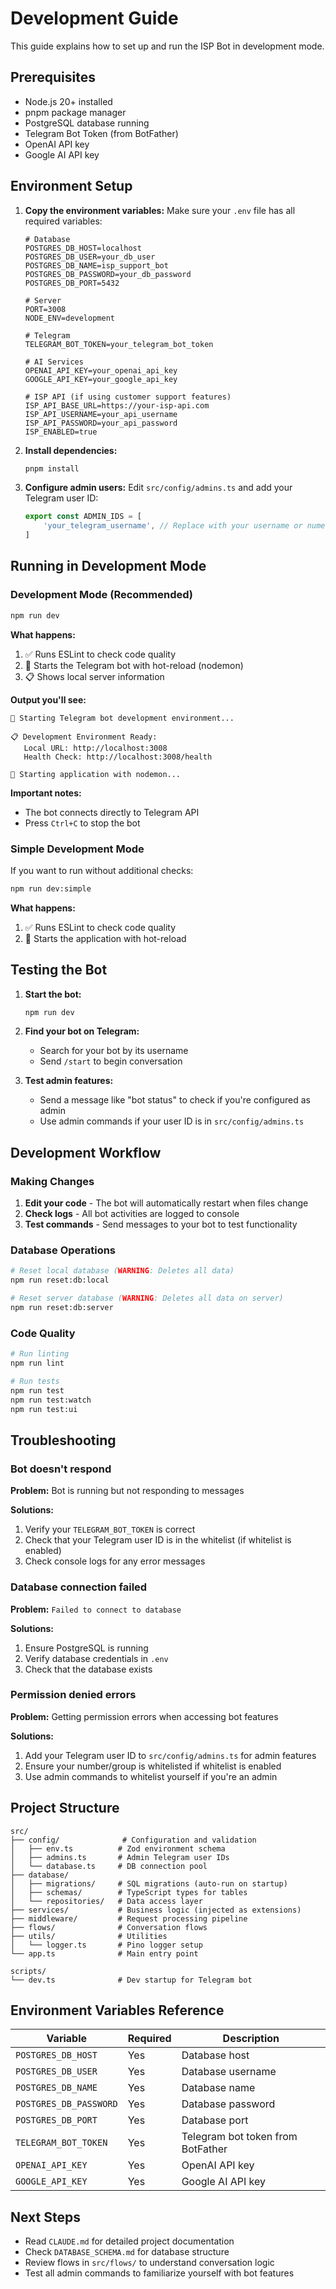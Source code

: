 # Development Guide

This guide explains how to set up and run the ISP Bot in development mode.

## Prerequisites

- Node.js 20+ installed
- pnpm package manager
- PostgreSQL database running
- Telegram Bot Token (from BotFather)
- OpenAI API key
- Google AI API key

## Environment Setup

1. **Copy the environment variables:**
   Make sure your `.env` file has all required variables:
   ```env
   # Database
   POSTGRES_DB_HOST=localhost
   POSTGRES_DB_USER=your_db_user
   POSTGRES_DB_NAME=isp_support_bot
   POSTGRES_DB_PASSWORD=your_db_password
   POSTGRES_DB_PORT=5432

   # Server
   PORT=3008
   NODE_ENV=development

   # Telegram
   TELEGRAM_BOT_TOKEN=your_telegram_bot_token

   # AI Services
   OPENAI_API_KEY=your_openai_api_key
   GOOGLE_API_KEY=your_google_api_key

   # ISP API (if using customer support features)
   ISP_API_BASE_URL=https://your-isp-api.com
   ISP_API_USERNAME=your_api_username
   ISP_API_PASSWORD=your_api_password
   ISP_ENABLED=true
   ```

2. **Install dependencies:**
   ```bash
   pnpm install
   ```

3. **Configure admin users:**
   Edit `src/config/admins.ts` and add your Telegram user ID:
   ```typescript
   export const ADMIN_IDS = [
       'your_telegram_username', // Replace with your username or numeric ID
   ]
   ```

## Running in Development Mode

### Development Mode (Recommended)

```bash
npm run dev
```

**What happens:**
1. ✅ Runs ESLint to check code quality
2. 🚀 Starts the Telegram bot with hot-reload (nodemon)
3. 📋 Shows local server information

**Output you'll see:**
```
🚀 Starting Telegram bot development environment...

📋 Development Environment Ready:
   Local URL: http://localhost:3008
   Health Check: http://localhost:3008/health

🔄 Starting application with nodemon...
```

**Important notes:**
- The bot connects directly to Telegram API
- Press `Ctrl+C` to stop the bot

### Simple Development Mode

If you want to run without additional checks:

```bash
npm run dev:simple
```

**What happens:**
1. ✅ Runs ESLint to check code quality
2. 🚀 Starts the application with hot-reload

## Testing the Bot

1. **Start the bot:**
   ```bash
   npm run dev
   ```

2. **Find your bot on Telegram:**
   - Search for your bot by its username
   - Send `/start` to begin conversation

3. **Test admin features:**
   - Send a message like "bot status" to check if you're configured as admin
   - Use admin commands if your user ID is in `src/config/admins.ts`

## Development Workflow

### Making Changes

1. **Edit your code** - The bot will automatically restart when files change
2. **Check logs** - All bot activities are logged to console
3. **Test commands** - Send messages to your bot to test functionality

### Database Operations

```bash
# Reset local database (WARNING: Deletes all data)
npm run reset:db:local

# Reset server database (WARNING: Deletes all data on server)
npm run reset:db:server
```

### Code Quality

```bash
# Run linting
npm run lint

# Run tests
npm run test
npm run test:watch
npm run test:ui
```

## Troubleshooting

### Bot doesn't respond

**Problem:** Bot is running but not responding to messages

**Solutions:**
1. Verify your `TELEGRAM_BOT_TOKEN` is correct
2. Check that your Telegram user ID is in the whitelist (if whitelist is enabled)
3. Check console logs for any error messages

### Database connection failed

**Problem:** `Failed to connect to database`

**Solutions:**
1. Ensure PostgreSQL is running
2. Verify database credentials in `.env`
3. Check that the database exists

### Permission denied errors

**Problem:** Getting permission errors when accessing bot features

**Solutions:**
1. Add your Telegram user ID to `src/config/admins.ts` for admin features
2. Ensure your number/group is whitelisted if whitelist is enabled
3. Use admin commands to whitelist yourself if you're an admin

## Project Structure

```
src/
├── config/              # Configuration and validation
│   ├── env.ts          # Zod environment schema
│   ├── admins.ts       # Admin Telegram user IDs
│   └── database.ts     # DB connection pool
├── database/
│   ├── migrations/     # SQL migrations (auto-run on startup)
│   ├── schemas/        # TypeScript types for tables
│   └── repositories/   # Data access layer
├── services/           # Business logic (injected as extensions)
├── middleware/         # Request processing pipeline
├── flows/              # Conversation flows
├── utils/              # Utilities
│   └── logger.ts       # Pino logger setup
└── app.ts              # Main entry point

scripts/
└── dev.ts              # Dev startup for Telegram bot
```

## Environment Variables Reference

| Variable | Required | Description |
|----------|----------|-------------|
| `POSTGRES_DB_HOST` | Yes | Database host |
| `POSTGRES_DB_USER` | Yes | Database username |
| `POSTGRES_DB_NAME` | Yes | Database name |
| `POSTGRES_DB_PASSWORD` | Yes | Database password |
| `POSTGRES_DB_PORT` | Yes | Database port |
| `TELEGRAM_BOT_TOKEN` | Yes | Telegram bot token from BotFather |
| `OPENAI_API_KEY` | Yes | OpenAI API key |
| `GOOGLE_API_KEY` | Yes | Google AI API key |

## Next Steps

- Read `CLAUDE.md` for detailed project documentation
- Check `DATABASE_SCHEMA.md` for database structure
- Review flows in `src/flows/` to understand conversation logic
- Test all admin commands to familiarize yourself with bot features
